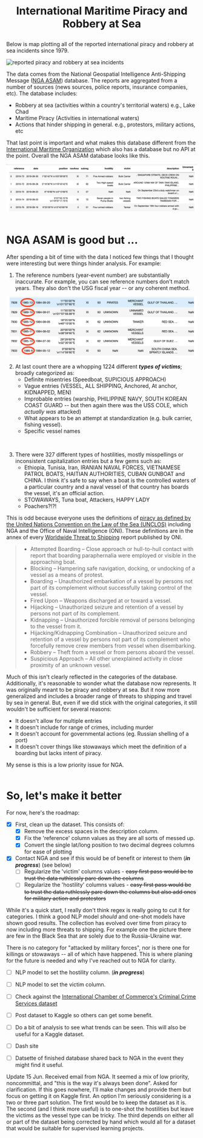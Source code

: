 <br>

#  <p align="center">International Maritime Piracy and Robbery at Sea </p>

Below is map plotting all of the reported international piracy and robbery at sea incidents since 1979.

![reported piracy and robbery at sea incidents](images/updated_events.png "All international piracy and robbery at sea events since 1979")

The data comes from the National Geospatial Intelligence Anti-Shipping Message ([NGA ASAM](https://msi.nga.mil/Piracy)) database. The reports are aggregated from a number of sources (news sources, police reports, insurance companies, etc). The database includes:
- Robbery at sea (activities within a country's territorial waters) e.g., Lake Chad
- Maritime Piracy (Activities in international waters)
- Actions that hinder shipping in general. e.g., protestors, military actions, etc

That last point is important and what makes this database different from the [International Maritime Organization](https://gisis.imo.org/Public/) which also has a database but no API at the point. Overall the NGA ASAM database looks like this.

![raw data](images/imported_raw_data.png "pandas dataframe of NGA ASAM database")
<br>
<br>
# NGA ASAM is good but ...
After spending a bit of time with the data I noticed few things that I thought were interesting but were things hinder analysis. For example:


1. The reference numbers (year-event number) are substantially inaccurate. For example, you can see reference numbers don't match years. They also don't the USG fiscal year -- or any coherent method.

![Reference-Date Discrepancies](images/reference-date_discrepencies.png "Reference-Date Discrepancies")


2. At last count there are a whopping 1224 different ***types of victims***; broadly categorized as:
    - Definite misentries (Speedboat, SUPICIOUS APPROACH)
    - Vague entries (VESSEL, ALL SHIPPING, Anchored, At anchor,  KIDNAPPED, MEN)
    - Improbable entries (warship, PHILIPPINE NAVY, SOUTH KOREAN COAST GUARD -- but then again there was the USS COLE, which *actually was* attacked)
    - What appears to be an attempt at standardization (e.g. bulk carrier, fishing vessel).
    - Specific vessel names
<br>

3. There were 327 different types of hostilities, mostly misspellings or inconsistent capitalization entries but a few gems such as:
    - Ethiopia, Tunisia, Iran, IRANIAN NAVAL FORCES, VIETNAMESE PATROL BOATS, HAITIAN AUTHORITIES, CUBAN GUNBOAT and CHINA. I think it's safe to say when a boat is the controlled waters of a particular country and a naval vessel of that country has boards the vessel, it's an official action.
    - STOWAWAYS, Tuna boat, Attackers, HAPPY LADY
    - Poachers?!?!

This is odd because everyone uses the definitions of [piracy as defined by the United Nations Convention on the Law of the Sea (UNCLOS)](https://www.un.org/Depts/los/piracy/piracy.htm) including NGA and the Office of Naval Intelligence (ONI). These definitions are in the annex of every [Worldwide Threat to Shipping](https://www.oni.navy.mil/ONI-Reports/Shipping-Threat-Reports/Worldwide-Threat-to-Shipping/) report published by ONI.
<blockquote>

 * Attempted Boarding – Close approach or hull-to-hull contact with report that boarding paraphernalia were employed or visible in the approaching boat.
 * Blocking – Hampering safe navigation, docking, or undocking of a vessel as a means of protest.
 * Boarding – Unauthorized embarkation of a vessel by persons not part of its complement without successfully taking control of the vessel.
 * Fired Upon – Weapons discharged at or toward a vessel.
 * Hijacking – Unauthorized seizure and retention of a vessel by persons not part of its complement.
 * Kidnapping – Unauthorized forcible removal of persons belonging to the vessel from it.
 * Hijacking/Kidnapping Combination – Unauthorized seizure and retention of a vessel by persons not part of its complement who forcefully remove crew members from vessel when disembarking.
 * Robbery – Theft from a vessel or from persons aboard the vessel.
 * Suspicious Approach – All other unexplained activity in close proximity of an unknown vessel.
</blockquote>

Much of this isn't clearly reflected in the categories of the database. Additionally, it's reasonable to wonder what the database now represents. It was originally meant to be piracy and robbery at sea. But it now more generalized and includes a broader range of threats to shipping and travel by sea in general. But, even if we did stick with the original categories, it still wouldn't be sufficient for several reasons:<br>
* It doesn't allow for multiple entries
* It doesn't include for range of crimes, including murder
* It doesn't account for governmental actions (eg. Russian shelling of a port)
* It doesn't cover things like stowaways which meet the definition of a boarding but lacks intent of piracy.

 My sense is this is a low priority issue for NGA.
<br>
<br>


# So, let's make it better

For now, here's the roadmap:
-  [x] First, clean up the dataset. This consists of:
    - [x] Remove the excess spaces in the description column.
    - [x] Fix the 'reference' column values as they are all sorts of messed up.
    - [x] Convert the single lat/long position to two decimal degrees columns for ease of plotting

- [x] Contact NGA and see if this would be of benefit or interest to them (***in progress***) (see below)
    - [ ] Regularize the 'victim' columns values  - ~~easy first pass would be to trust the data ruthlessly pare down the columns~~
    - [ ] Regularize the 'hostility' columns values - ~~easy first pass would be to trust the data ruthlessly pare down the columns but also add ones for military action and protestors~~

While it's a quick start, I really don't think regex is really going to cut it for categories. I think a good NLP model *should* and one-shot models have shown good results. The collection has evolved over time from piracy to now including more threats to shipping. For example one the picture there are few in the Black Sea that are solely due to the Russia-Ukraine war.



There is no category for "attacked by military forces", nor is there one for killings or stowaways -- all of which have happened. This is where planing for the future is needed and why I've reached out to NGA for clarity.

- [ ] NLP model to set the hostility column. (***in progress***)
- [ ] NLP model to set the victim column.
- [ ] Check against the [International Chamber of Commerce's Criminal Crime Services dataset](www.icc-ccs.org)

- [ ] Post dataset to Kaggle so others can get some benefit.
- [ ] Do a bit of analysis to see what trends can be seen. This will also be useful for a Kaggle dataset.
- [ ] Dash site
- [ ] Datsette of finished database shared back to NGA in the event they might find it useful.

Update 15 Jun. Received email from NGA. It seemed a mix of low priority, noncommittal, and "this is the way it's always been done". Asked for clarification. If this goes nowhere, I'll make changes and provide them but focus on getting it on Kaggle first.  An option I'm seriously considering is a two or three part solution. The first would be to keep the dataset as it is. The second (and I think more useful) is to one-shot the hostilities but leave the victims as the vessel type can be tricky. The third depends on either all or part of the dataset being corrected by hand which would all for a dataset that would be suitable for supervised learning projects.